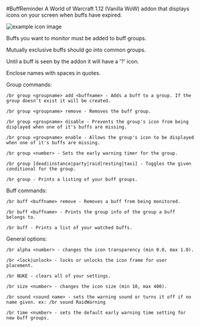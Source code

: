 
#BuffReminder
A World of Warcraft 1.12 (Vanilla WoW) addon that displays icons on your screen when buffs have expired.

![example icon image](http://i.imgur.com/vbC52QZ.png)


Buffs you want to monitor must be added to buff groups.

Mutually exclusive buffs should go into common groups.

Until a buff is seen by the addon it will have a '?' icon.

Enclose names with spaces in quotes.

Group commands:

	/br group <groupname> add <buffname> - Adds a buff to a group. If the group doesn't exist it will be created.

	/br group <groupname> remove - Removes the buff group.

	/br group <groupname> disable - Prevents the group's icon from being displayed when one of it's buffs are missing.

	/br group <groupname> enable - Allows the group's icon to be displayed when one of it's buffs are missing.

	/br group <number> - Sets the early warning timer for the group.

    /br group [dead|instance|party|raid|resting|taxi] - Toggles the given conditional for the group.

    /br group - Prints a listing of your buff groups.


Buff commands:

	/br buff <buffname> remove - Removes a buff from being monitored.

	/br buff <buffname> - Prints the group info of the group a buff belongs to.

	/br buff - Prints a list of your watched buffs.


General options:

	/br alpha <number> - changes the icon transparency (min 0.0, max 1.0).

	/br <lock|unlock> - locks or unlocks the icon frame for user placement.

	/br NUKE - clears all of your settings.

    /br size <number> - changes the icon size (min 10, max 400).

	/br sound <sound name> - sets the warning sound or turns it off if no name given. ex: /br sound RaidWarning

	/br time <number> - sets the default early warning time setting for new buff groups.

